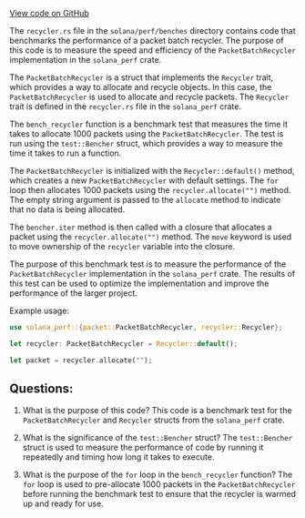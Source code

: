 [View code on GitHub](https://github.com/solana-labs/solana/blob/master/perf/benches/recycler.rs)

The `recycler.rs` file in the `solana/perf/benches` directory contains code that benchmarks the performance of a packet batch recycler. The purpose of this code is to measure the speed and efficiency of the `PacketBatchRecycler` implementation in the `solana_perf` crate.

The `PacketBatchRecycler` is a struct that implements the `Recycler` trait, which provides a way to allocate and recycle objects. In this case, the `PacketBatchRecycler` is used to allocate and recycle packets. The `Recycler` trait is defined in the `recycler.rs` file in the `solana_perf` crate.

The `bench_recycler` function is a benchmark test that measures the time it takes to allocate 1000 packets using the `PacketBatchRecycler`. The test is run using the `test::Bencher` struct, which provides a way to measure the time it takes to run a function.

The `PacketBatchRecycler` is initialized with the `Recycler::default()` method, which creates a new `PacketBatchRecycler` with default settings. The `for` loop then allocates 1000 packets using the `recycler.allocate("")` method. The empty string argument is passed to the `allocate` method to indicate that no data is being allocated.

The `bencher.iter` method is then called with a closure that allocates a packet using the `recycler.allocate("")` method. The `move` keyword is used to move ownership of the `recycler` variable into the closure.

The purpose of this benchmark test is to measure the performance of the `PacketBatchRecycler` implementation in the `solana_perf` crate. The results of this test can be used to optimize the implementation and improve the performance of the larger project.

Example usage:

```rust
use solana_perf::{packet::PacketBatchRecycler, recycler::Recycler};

let recycler: PacketBatchRecycler = Recycler::default();

let packet = recycler.allocate("");
```
## Questions: 
 1. What is the purpose of this code?
   This code is a benchmark test for the `PacketBatchRecycler` and `Recycler` structs from the `solana_perf` crate.

2. What is the significance of the `test::Bencher` struct?
   The `test::Bencher` struct is used to measure the performance of code by running it repeatedly and timing how long it takes to execute.

3. What is the purpose of the `for` loop in the `bench_recycler` function?
   The `for` loop is used to pre-allocate 1000 packets in the `PacketBatchRecycler` before running the benchmark test to ensure that the recycler is warmed up and ready for use.